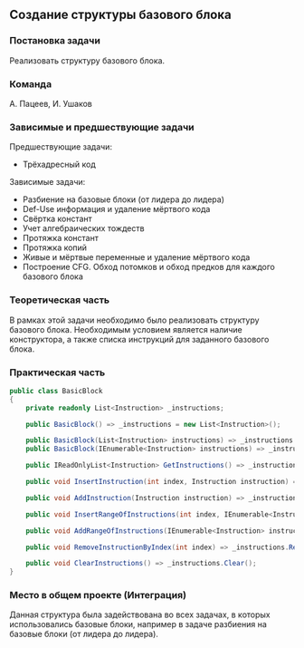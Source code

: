 ## Создание структуры базового блока

### Постановка задачи
Реализовать структуру базового блока.

### Команда
А. Пацеев, И. Ушаков

### Зависимые и предшествующие задачи
Предшествующие задачи:

* Трёхадресный код

Зависимые задачи:

* Разбиение на базовые блоки (от лидера до лидера)
* Def-Use информация и удаление мёртвого кода
* Свёртка констант
* Учет алгебраических тождеств
* Протяжка констант
* Протяжка копий
* Живые и мёртвые переменные и удаление мёртвого кода
* Построение CFG. Обход потомков и обход предков для каждого базового блока

### Теоретическая часть
В рамках этой задачи необходимо было реализовать структуру базового блока. Необходимым условием является наличие конструктора, а также списка инструкций для заданного базового блока.

### Практическая часть
```csharp
public class BasicBlock
{
    private readonly List<Instruction> _instructions;

    public BasicBlock() => _instructions = new List<Instruction>();

    public BasicBlock(List<Instruction> instructions) => _instructions = instructions;
    public BasicBlock(IEnumerable<Instruction> instructions) => _instructions = instructions.ToList();

    public IReadOnlyList<Instruction> GetInstructions() => _instructions;

    public void InsertInstruction(int index, Instruction instruction) => _instructions.Insert(index, instruction);

    public void AddInstruction(Instruction instruction) => _instructions.Add(instruction);

    public void InsertRangeOfInstructions(int index, IEnumerable<Instruction> instruction) => _instructions.InsertRange(index, instruction);

    public void AddRangeOfInstructions(IEnumerable<Instruction> instruction) => _instructions.AddRange(instruction);

    public void RemoveInstructionByIndex(int index) => _instructions.RemoveAt(index);

    public void ClearInstructions() => _instructions.Clear();
}
```

### Место в общем проекте (Интеграция)
Данная структура была задействована во всех задачах, в которых использовались базовые блоки, например в задаче разбиения на базовые блоки (от лидера до лидера).
